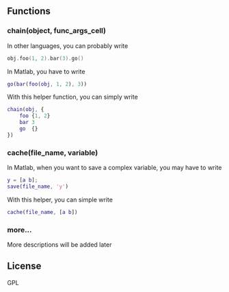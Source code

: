 ## Functions


### chain(object, func_args_cell)
In other languages, you can probably write
```c
obj.foo(1, 2).bar(3).go()
```
In Matlab, you have to write
```matlab
go(bar(foo(obj, 1, 2), 3))
```
With this helper function, you can simply write
```matlab
chain(obj, {
	foo {1, 2}
	bar 3
	go	{}
})
```


### cache(file_name, variable)
In Matlab, when you want to save a complex variable, you may have to write
```matlab
y = [a b];
save(file_name, 'y')
```
With this helper, you can simple write
```matlab
cache(file_name, [a b])
```


### more...
More descriptions will be added later


## License
GPL